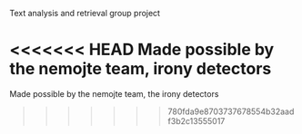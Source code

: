 Text analysis and retrieval group project

<<<<<<< HEAD
Made possible by the nemojte team, irony detectors
=======
Made possible by the nemojte team, the irony detectors

>>>>>>> 780fda9e8703737678554b32aadf3b2c13555017
